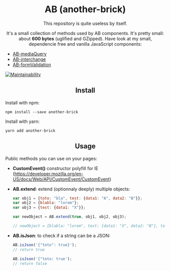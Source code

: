<h1 align="center">AB (another-brick)</h1>

<p align="center">
This repository is quite useless by itself.
</p>
<p align="center">
It's a small collection of methods used by AB components. It's pretty small: about <strong>600 bytes</strong> (uglified and GZipped). Have look at my small, dependencie free and vanilla JavaScript components:
</p>

- [AB-mediaQuery](https://github.com/lordfpx/AB-mediaQuery)
- [AB-interchange](https://github.com/lordfpx/AB-interchange)
- [AB-formValidation](https://github.com/lordfpx/AB-formValidation)

[![Maintainability](https://api.codeclimate.com/v1/badges/5e584107506e5d5e84c3/maintainability)](https://codeclimate.com/github/lordfpx/AB/maintainability)

<h2 align="center">Install</h2>

Install with npm:
```
npm install --save another-brick
````

Install with yarn:
```
yarn add another-brick
```


<h2 align="center">Usage</h2>

Public methods you can use on your pages:

- **CustomEvent()** constructor polyfill for IE (https://developer.mozilla.org/en-US/docs/Web/API/CustomEvent/CustomEvent)

- **AB.extend**: extend (optionnaly deeply) multiple objects:
  ```js
  var obj1 = {toto: "bla", test: {data1: "A", data2: "B"}};
  var obj2 = {blabla: "lorem"};
  var obj3 = {test: {data1: "X"}};

  var newObject = AB.extend(true, obj1, obj2, obj3);

  // newObject = {blabla: "lorem", test: {data1: "X", data2: "B"}, toto: "bla"}
  ```

- **AB.isJson**: to check if a string can be a JSON:
  ```js
  AB.isJson('{"toto": true}');
  // return true

  AB.isJson('{"toto: true');
  // return false
  ```
